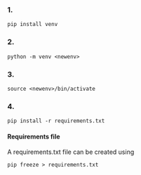### 1.
```
pip install venv
```
### 2.
```
python -m venv <newenv>
```
### 3.
```
source <newenv>/bin/activate
```
### 4.
```
pip install -r requirements.txt
```

#### Requirements file
A requirements.txt file can be created using 
```
pip freeze > requirements.txt
```
